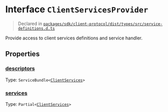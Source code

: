 # Interface `ClientServicesProvider`
> Declared in [`packages/sdk/client-protocol/dist/types/src/service-definitions.d.ts`]()

Provide access to client services definitions and service handler.
## Properties
### [descriptors]()
Type: <code>ServiceBundle&lt;[ClientServices](/api/@dxos/react-client/types/ClientServices)&gt;</code>



### [services]()
Type: <code>Partial&lt;[ClientServices](/api/@dxos/react-client/types/ClientServices)&gt;</code>



    